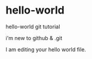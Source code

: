 # hello-world
hello-world git tutorial

i'm new to github & .git

I am editing your hello world file.
